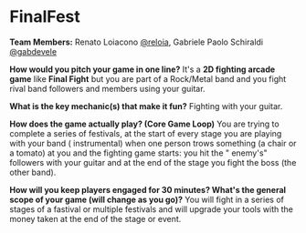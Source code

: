 # FinalFest

**Team Members:** Renato Loiacono [@reloia](https://github.com/ReLoia), Gabriele Paolo
Schiraldi [@gabdevele](https://github.com/gabdevele/)

**How would you pitch your game in one line?**
It's a **2D fighting arcade game** like **Final Fight** but you are part of a Rock/Metal band and you fight rival band
followers and members using your guitar.

**What is the key mechanic(s) that make it fun?**
Fighting with your guitar.

**How does the game actually play? (Core Game Loop)**
You are trying to complete a series of festivals, at the start of every stage you are playing with your band (
instrumental) when one person trows something (a chair or a tomato) at you and the fighting game starts: you hit the "
enemy's" followers with your guitar and at the end of the stage you fight the boss (the other band).

**How will you keep players engaged for 30 minutes? What's the general scope of your game (will change as you go)?**
You will fight in a series of stages of a fastival or multiple festivals and will upgrade your tools with the money
taken at the end of the stage or event.